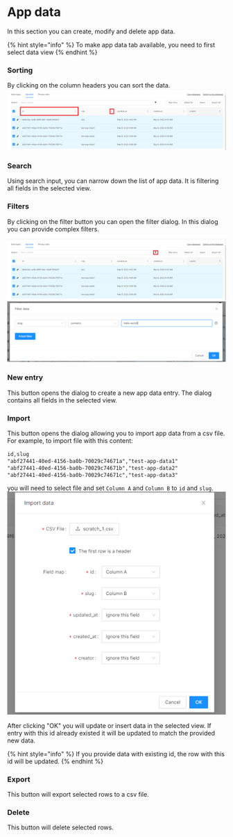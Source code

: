 # App data

In this section you can create, modify and delete app data.

{% hint style="info" %}
To make app data tab available, you need to first select data view
{% endhint %}


### Sorting
By clicking on the column headers you can sort the data.
![](<../.gitbook/assets/app-data-sorts.png>)


### Search

Using search input, you can narrow down the list of app data. It is filtering all fields in the selected view.

### Filters
By clicking on the filter button you can open the filter dialog. In this dialog you can provide complex filters.

![](<../.gitbook/assets/app-data-filters-button.png>)
![](<../.gitbook/assets/app-data-filters.png>)


### New entry

This button opens the dialog to create a new app data entry. The dialog contains all fields in the selected view.

### Import

This button opens the dialog allowing you to import app data from a csv file.
For example, to import file with this content:
```
id,slug
"abf27441-40ed-4156-ba0b-70029c74671a","test-app-data1"
"abf27441-40ed-4156-ba0b-70029c74671b","test-app-data2"
"abf27441-40ed-4156-ba0b-70029c74671c","test-app-data3"
```

you will need to select file and set `Column A` and `Column B` to `id` and `slug`.
![](<../.gitbook/assets/abf27441-40ed-4156-ba0b-70029c74671a.png>)

After clicking "OK" you will update or insert data in the selected view. If entry with this id already existed it will be updated to match the provided new data.

{% hint style="info" %}
If you provide data with existing id, the row with this id will be updated.
{% endhint %}


### Export
This button will export selected rows to a csv file.


### Delete
This button will delete selected rows.